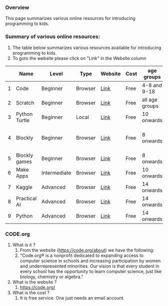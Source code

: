 ### Overview

This page summarizes various online resources for introducing programming to kids. 

### Summary of various online resources: 

1. The table below summarizes various resources available for introducing programming to kids. 
2. To goto the website please click on "Link" in the Website column

|      | Name          | Level        | Type    | Website                                       | Cost | age groups     | Graphical         | Notes                           |
| ---- | ------------- | ------------ | ------- | --------------------------------------------- | ---- | -------------- | ----------------- | ------------------------------- |
| 1    | Code          | Beginner     | Browser | [Link](Code.org)                              | Free | 4-8 and 9-18   | Yes               | Has Lesson plans                |
| 2    | Scratch       | Beginner     | Browser | [Link](https://scratch.mit.edu/)              | Free | all age groups | Yes               | Has projects                    |
| 3    | Python Turtle | Beginner     | Local   | [Link](http://pythonturtle.org/)              | Free | 10 onwards     | Code and graphics | Python only                     |
| 4    | Blockly       | Beginner     | Browser | [Link](https://developers.google.com/blockly) | Free | 8 onwards      | Graphics          | From Google. multiple languages |
| 5    | Blockly games | Beginner     | Browser | [Link](https://blockly.games/)                | Free | 8 onwards      | Graphics          |                                 |
| 6    | Make Apps     | Intermediate | Browser | [Link](https://appinventor.mit.edu/)          | Free | 10 onwards     | Graphics          |                                 |
| 7    | Kaggle        | Advanced     | Browser | [Link](https://www.kaggle.com/learn/overview) | Free | 14 onwards     | No                | Has mini-lessons.               |
| 8    | Practical AI  | Advanced     | Browser | [Link](https://practicalai.me/)               | Free | 14 onwards     | Code              | Python, ML, Datascience         |
| 9    | Python        | Advanced     | Browser | [Link](https://www.learnpython.org/)          | Free | 14 onwards     | Code              | Python only                     |



### CODE.org 

1. What is it ? 
   1. From the website (https://code.org/about) we have the following: 
   2. "Code.org® is a nonprofit dedicated to expanding access to computer science in schools and increasing participation by women and underrepresented minorities. Our vision is that every student in every school has the opportunity to learn computer science, just like biology, chemistry or algebra."
2. What is the website ? 
   1. https://code.org/
3. What is the cost ? 
   1. It is free service. One just needs an email account. 